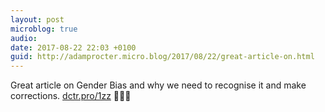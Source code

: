 ```yaml
---
layout: post
microblog: true
audio: 
date: 2017-08-22 22:03 +0100
guid: http://adamprocter.micro.blog/2017/08/22/great-article-on.html
---
```

Great article on Gender Bias and why we need to recognise it and make corrections. [dctr.pro/1zz](http://dctr.pro/1zz) 👩🏻‍🔬
